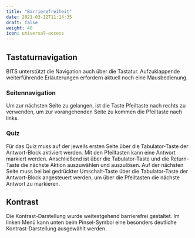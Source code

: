 ```yaml
---
title: "Barrierefreiheit"
date: 2021-03-12T11:14:35
draft: false
weight: 40
icon: universal-access
---
```


## Tastaturnavigation

BITS unterstützt die Navigation auch über die Tastatur. Aufzuklappende weiterführende Erläuterungen erfordern aktuell noch eine Mausbedienung.

### Seitennavigation

Um zur nächsten Seite zu gelangen, ist die Taste Pfeiltaste nach rechts zu verwenden, um zur vorangehenden Seite zu kommen die Pfeiltaste nach links.

### Quiz

Für das Quiz muss auf der jeweils ersten Seite über die Tabulator-Taste der Antwort-Block aktiviert werden. Mit den Pfeiltasten kann eine Antwort markiert werden. Anschließend ist über die Tabulator-Taste und die Return-Taste die nächste Aktion auszuwählen und auszulösen. Auf der nächsten Seite muss bei bei gedrückter Umschalt-Taste über die Tabulator-Taste der Antwort-Block angesteuert werden, um über die Pfeiltasten die nächste Antwort zu markieren.

## Kontrast

Die Kontrast-Darstellung wurde weitestgehend barrierefrei gestaltet. Im linken Menü kann unten beim Pinsel-Symbol eine besonders deutliche Kontrast-Darstellung ausgewählt werden.
